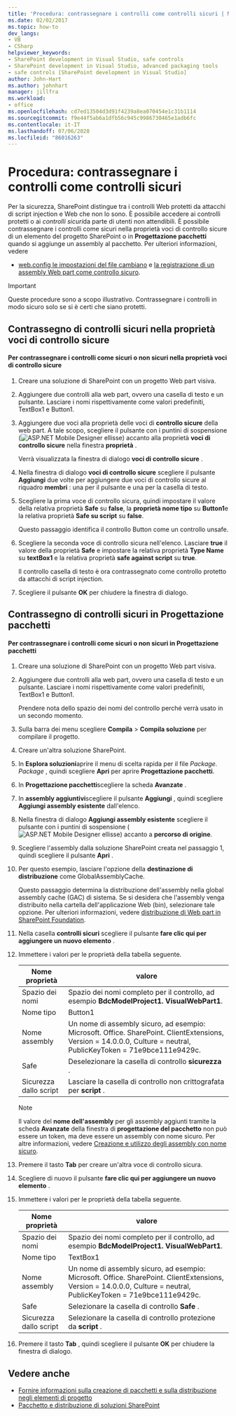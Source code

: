 ```yaml
---
title: 'Procedura: contrassegnare i controlli come controlli sicuri | Microsoft Docs'
ms.date: 02/02/2017
ms.topic: how-to
dev_langs:
- VB
- CSharp
helpviewer_keywords:
- SharePoint development in Visual Studio, safe controls
- SharePoint development in Visual Studio, advanced packaging tools
- safe controls [SharePoint development in Visual Studio]
author: John-Hart
ms.author: johnhart
manager: jillfra
ms.workload:
- office
ms.openlocfilehash: cd7ed13504d3d91f4239a8ea070454e1c31b1114
ms.sourcegitcommit: f9e44f5ab6a1dfb56c945c9986730465e1adb6fc
ms.contentlocale: it-IT
ms.lasthandoff: 07/06/2020
ms.locfileid: "86016263"
---
```

# <a name="how-to-mark-controls-as-safe-controls"></a>Procedura: contrassegnare i controlli come controlli sicuri
  Per la sicurezza, SharePoint distingue tra i controlli Web protetti da attacchi di script injection e Web che non lo sono. È possibile accedere ai controlli protetti o ai *controlli sicuri*da parte di utenti non attendibili. È possibile contrassegnare i controlli come sicuri nella proprietà voci di controllo sicure di un elemento del progetto SharePoint o in **Progettazione pacchetti** quando si aggiunge un assembly al pacchetto. Per ulteriori informazioni, vedere

- [web.config le impostazioni del file cambiano](/previous-versions/office/developer/sharepoint-2007/bb802890(v=office.12)) e [la registrazione di un assembly Web part come controllo sicuro](/previous-versions/office/developer/sharepoint2003/dd587360(v=office.11)).

> [!IMPORTANT]
> Queste procedure sono a scopo illustrativo. Contrassegnare i controlli in modo sicuro solo se si è certi che siano protetti.

## <a name="marking-safe-controls-in-the-safe-control-entries-property"></a>Contrassegno di controlli sicuri nella proprietà voci di controllo sicure

#### <a name="to-mark-controls-as-safe-or-unsafe-in-the-safe-control-entries-property"></a>Per contrassegnare i controlli come sicuri o non sicuri nella proprietà voci di controllo sicure

1. Creare una soluzione di SharePoint con un progetto Web part visiva.

2. Aggiungere due controlli alla web part, ovvero una casella di testo e un pulsante. Lasciare i nomi rispettivamente come valori predefiniti, TextBox1 e Button1.

3. Aggiungere due voci alla proprietà delle voci di **controllo sicure** della web part. A tale scopo, scegliere il pulsante con i puntini di sospensione (![ASP.NET Mobile Designer ellisse](../sharepoint/media/mwellipsis.gif "Ellisse di ASP.NET Mobile Designer")) accanto alla proprietà **voci di controllo sicure** nella finestra **proprietà** .

     Verrà visualizzata la finestra di dialogo **voci di controllo sicure** .

4. Nella finestra di dialogo **voci di controllo sicure** scegliere il pulsante **Aggiungi** due volte per aggiungere due voci di controllo sicure al riquadro **membri** : una per il pulsante e una per la casella di testo.

5. Scegliere la prima voce di controllo sicura, quindi impostare il valore della relativa proprietà **Safe** su **false**, la **proprietà nome tipo** su **Button1**e la relativa proprietà **Safe su script** su **false**.

     Questo passaggio identifica il controllo Button come un controllo unsafe.

6. Scegliere la seconda voce di controllo sicura nell'elenco. Lasciare **true** il valore della proprietà **Safe** e impostare la relativa proprietà **Type Name** su **textBox1** e la relativa proprietà **safe against script** su **true**.

     Il controllo casella di testo è ora contrassegnato come controllo protetto da attacchi di script injection.

7. Scegliere il pulsante **OK** per chiudere la finestra di dialogo.

## <a name="marking-safe-controls-in-the-package-designer"></a>Contrassegno di controlli sicuri in Progettazione pacchetti

#### <a name="to-mark-controls-as-safe-or-unsafe-in-the-package-designer"></a>Per contrassegnare i controlli come sicuri o non sicuri in Progettazione pacchetti

1. Creare una soluzione di SharePoint con un progetto Web part visiva.

2. Aggiungere due controlli alla web part, ovvero una casella di testo e un pulsante. Lasciare i nomi rispettivamente come valori predefiniti, TextBox1 e Button1.

     Prendere nota dello spazio dei nomi del controllo perché verrà usato in un secondo momento.

3. Sulla barra dei menu scegliere **Compila**  >  **Compila soluzione** per compilare il progetto.

4. Creare un'altra soluzione SharePoint.

5. In **Esplora soluzioni**aprire il menu di scelta rapida per il file *Package. Package* , quindi scegliere **Apri** per aprire **Progettazione pacchetti**.

6. In **Progettazione pacchetti**scegliere la scheda **Avanzate** .

7. In **assembly aggiuntivi**scegliere il pulsante **Aggiungi** , quindi scegliere **Aggiungi assembly esistente** dall'elenco.

8. Nella finestra di dialogo **Aggiungi assembly esistente** scegliere il pulsante con i puntini di sospensione (![ASP.NET Mobile Designer ellisse](../sharepoint/media/mwellipsis.gif "Ellisse di ASP.NET Mobile Designer")) accanto a **percorso di origine**.

9. Scegliere l'assembly dalla soluzione SharePoint creata nel passaggio 1, quindi scegliere il pulsante **Apri** .

10. Per questo esempio, lasciare l'opzione della **destinazione di distribuzione** come GlobalAssemblyCache.

     Questo passaggio determina la distribuzione dell'assembly nella global assembly cache (GAC) di sistema. Se si desidera che l'assembly venga distribuito nella cartella dell'applicazione Web (bin), selezionare tale opzione. Per ulteriori informazioni, vedere [distribuzione di Web part in SharePoint Foundation](/previous-versions/office/developer/sharepoint-2010/cc768621(v=office.14)).

11. Nella casella **controlli sicuri** scegliere il pulsante **fare clic qui per aggiungere un nuovo elemento** .

12. Immettere i valori per le proprietà della tabella seguente.

    |Nome proprietà|valore|
    |-------------------|-----------|
    |Spazio dei nomi|Spazio dei nomi completo per il controllo, ad esempio **BdcModelProject1. VisualWebPart1**.|
    |Nome tipo|Button1|
    |Nome assembly|Un nome di assembly sicuro, ad esempio: Microsoft. Office. SharePoint. ClientExtensions, Version = 14.0.0.0, Culture = neutral, PublicKeyToken = 71e9bce111e9429c.|
    |Safe|Deselezionare la casella di controllo **sicurezza** .|
    |Sicurezza dallo script|Lasciare la casella di controllo non crittografata per **script** .|

    > [!NOTE]
    > Il valore del **nome dell'assembly** per gli assembly aggiunti tramite la scheda **Avanzate** della finestra di **progettazione del pacchetto** non può essere un token, ma deve essere un assembly con nome sicuro. Per altre informazioni, vedere [Creazione e utilizzo degli assembly con nome sicuro](/previous-versions/dotnet/netframework-4.0/xwb8f617(v=vs.100)).

13. Premere il tasto **Tab** per creare un'altra voce di controllo sicura.

14. Scegliere di nuovo il pulsante **fare clic qui per aggiungere un nuovo elemento** .

15. Immettere i valori per le proprietà della tabella seguente.

    |Nome proprietà|valore|
    |-------------------|-----------|
    |Spazio dei nomi|Spazio dei nomi completo per il controllo, ad esempio **BdcModelProject1. VisualWebPart1**.|
    |Nome tipo|TextBox1|
    |Nome assembly|Un nome di assembly sicuro, ad esempio: Microsoft. Office. SharePoint. ClientExtensions, Version = 14.0.0.0, Culture = neutral, PublicKeyToken = 71e9bce111e9429c.|
    |Safe|Selezionare la casella di controllo **Safe** .|
    |Sicurezza dallo script|Selezionare la casella di controllo protezione da **script** .|

16. Premere il tasto **Tab** , quindi scegliere il pulsante **OK** per chiudere la finestra di dialogo.

## <a name="see-also"></a>Vedere anche
- [Fornire informazioni sulla creazione di pacchetti e sulla distribuzione negli elementi di progetto](../sharepoint/providing-packaging-and-deployment-information-in-project-items.md)
- [Pacchetto e distribuzione di soluzioni SharePoint](../sharepoint/packaging-and-deploying-sharepoint-solutions.md)
